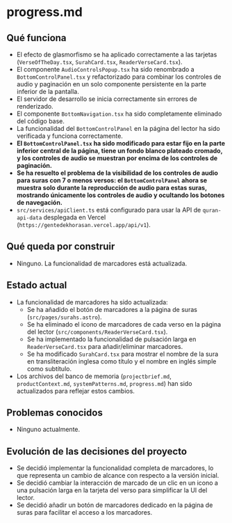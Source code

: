# progress.md

## Qué funciona
- El efecto de glasmorfismo se ha aplicado correctamente a las tarjetas (`VerseOfTheDay.tsx`, `SurahCard.tsx`, `ReaderVerseCard.tsx`).
- El componente `AudioControlsPopup.tsx` ha sido renombrado a `BottomControlPanel.tsx` y refactorizado para combinar los controles de audio y paginación en un solo componente persistente en la parte inferior de la pantalla.
- El servidor de desarrollo se inicia correctamente sin errores de renderizado.
- El componente `BottomNavigation.tsx` ha sido completamente eliminado del código base.
- La funcionalidad del `BottomControlPanel` en la página del lector ha sido verificada y funciona correctamente.
- **El `BottomControlPanel.tsx` ha sido modificado para estar fijo en la parte inferior central de la página, tiene un fondo blanco plateado cromado, y los controles de audio se muestran por encima de los controles de paginación.**
- **Se ha resuelto el problema de la visibilidad de los controles de audio para suras con 7 o menos versos: el `BottomControlPanel` ahora se muestra solo durante la reproducción de audio para estas suras, mostrando únicamente los controles de audio y ocultando los botones de navegación.**
- `src/services/apiClient.ts` está configurado para usar la API de `quran-api-data` desplegada en Vercel (`https://gentedekhorasan.vercel.app/api/v1`).

## Qué queda por construir
- Ninguno. La funcionalidad de marcadores está actualizada.

## Estado actual
- La funcionalidad de marcadores ha sido actualizada:
    - Se ha añadido el botón de marcadores a la página de suras (`src/pages/surahs.astro`).
    - Se ha eliminado el icono de marcadores de cada verso en la página del lector (`src/components/ReaderVerseCard.tsx`).
    - Se ha implementado la funcionalidad de pulsación larga en `ReaderVerseCard.tsx` para añadir/eliminar marcadores.
    - Se ha modificado `SurahCard.tsx` para mostrar el nombre de la sura en transliteración inglesa como título y el nombre en inglés simple como subtítulo.
- Los archivos del banco de memoria (`projectbrief.md`, `productContext.md`, `systemPatterns.md`, `progress.md`) han sido actualizados para reflejar estos cambios.

## Problemas conocidos
- Ninguno actualmente.

## Evolución de las decisiones del proyecto
- Se decidió implementar la funcionalidad completa de marcadores, lo que representa un cambio de alcance con respecto a la versión inicial.
- Se decidió cambiar la interacción de marcado de un clic en un icono a una pulsación larga en la tarjeta del verso para simplificar la UI del lector.
- Se decidió añadir un botón de marcadores dedicado en la página de suras para facilitar el acceso a los marcadores.
